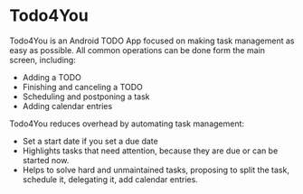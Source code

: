 Todo4You
=========

Todo4You is an Android TODO App focused on making task management
as easy as possible. All common operations can be done form the main screen, including:

- Adding a TODO
- Finishing and canceling a TODO
- Scheduling and postponing a task
- Adding calendar entries

Todo4You reduces overhead by automating task management:

- Set a start date if you set a due date
- Highlights tasks that need attention, because they are due or can be started now.
- Helps to solve hard and unmaintained tasks, proposing to split the task, schedule it, delegating it, add calendar entries.
